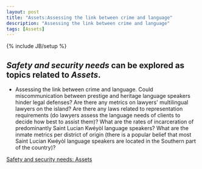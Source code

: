 ```yaml
---
layout: post
title: "Assets:Assessing the link between crime and language"
description: "Assessing the link between crime and language"
tags: [Assets]
---
```

{% include JB/setup %}


## __*Safety and security needs*__ can be explored as topics related to __*Assets*__.

+ Assessing the link between crime and language. Could miscommunication between prestige and heritage language speakers hinder legal defenses? Are there any metrics on lawyers' multilingual lawyers on the island? Are there any laws related to representation requirements (do lawyers assess the language needs of clients to decide how best to assist them)? What are the rates of incarceration of predominantly Saint Lucian Kwéyòl language speakers? What are the inmate metrics per district of origin (there is a popular belief that most Saint Lucian Kwéyòl language speakers are located in the Southern part of the country)?
 
[Safety and security needs: Assets](https://llord1.github.io/2020/07/08/Assets)